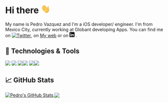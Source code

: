 # Hi there <img src="https://raw.githubusercontent.com/pedrovazquezax/pedrovazquezax/master/wave.gif" width="30px">


<!--[![Header]()](https://pedrovazquezax.github.io)-->

My name is Pedro Vazquez and I'm a iOS developer/ engineer. I'm from Mexico City, currently working at Globant developing Apps. You can find me on [![Twitter][1.2]][1], on [My web](https://pedrovazquezax.github.io)  or on [![LinkedIn][3.2]][3] .

<!--## &#x1F4F9; Youtube Channel

Apart from coding, I also colaborating in a Youtube chanel to help new students start programming and older students to reach out a job- you can find our videos at [Vida de Desarrollador](https://www.youtube.com/channel/UCD5YA8FKTevMH5fuzDucoJg).-->

## 🔧 Technologies & Tools
![](https://img.shields.io/badge/OS-MacOS-informational?style=flat&logo=apple&logoColor=white&color=2bbc8a)
![](https://img.shields.io/badge/Editor-XCode-informational?style=flat&logo=xcode&logoColor=white&color=2bbc8a)
![](https://img.shields.io/badge/Code-Swift-informational?style=flat&logo=swift&logoColor=white&color=2bbc8a)![](https://img.shields.io/badge/Code-PHP-informational?style=flat&logo=php&logoColor=white&color=2bbc8a)
![](https://img.shields.io/badge/Code-Java-informational?style=flat&logo=java&logoColor=white&color=2bbc8a)![](https://img.shields.io/badge/Shell-Bash-informational?style=flat&logo=gnu-bash&logoColor=white&color=2bbc8a)

## &#x1f4c8; GitHub Stats



<a href="https://github.com/pedrovazquezax/pedrovazquezax">
  <img align="center" src="https://github-readme-stats.vercel.app/api?username=pedrovazquezax&show_icons=true&line_height=27&count_private=true&title_color=ffffff&text_color=c9cacc&icon_color=2bbc8a&bg_color=1d1f21" alt="Pedro's GitHub Stats" />
</a>

<a href="https://github.com/pedrovazquezax/pedrovazquezax">
  <img align="center" src="https://github-readme-stats.vercel.app/api/top-langs/?username=pedrovazquezax&hide=java,html&title_color=ffffff&text_color=c9cacc&icon_color=2bbc8a&bg_color=1d1f21" />
</a>



<!-- links to social media icons -->

<!-- icons with padding -->

[1.1]: http://i.imgur.com/tXSoThF.png (twitter icon with padding)
[2.1]: http://i.imgur.com/0o48UoR.png (github icon with padding)

<!-- icons without padding -->

[1.2]: http://i.imgur.com/wWzX9uB.png (twitter icon without padding)
[2.2]: http://i.imgur.com/9I6NRUm.png (github icon without padding)
[3.2]: https://raw.githubusercontent.com/pedrovazquezax/pedrovazquezax/master/linkedin-3-16.png (LinkedIn icon without padding)


<!-- links to your social media accounts -->

[1]: https://twitter.com/pedrovazquezax2
[2]: https://github.com/pedrovazquezax
[3]: https://www.linkedin.com/in/pedro-antonio-vazquez-rodriguez-a63952ab/


<!-- Resources -->
<!-- Icons: https://simpleicons.org/ -->
<!-- GitHub Stats: https://github.com/anuraghazra/github-readme-stats -->
<!-- Emojis: https://emojipedia.org/emoji/ -->
<!-- HTML Emojis: https://www.fileformat.info/index.htm -->
<!-- Shields: https://shields.io/ -->
<!-- Awesome GitHub Profile README: https://github.com/abhisheknaiidu/awesome-github-profile-readme -->
